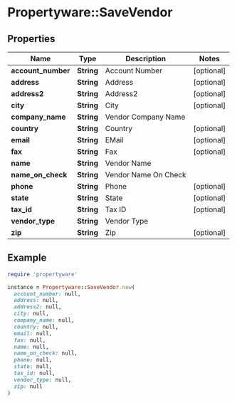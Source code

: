 # Propertyware::SaveVendor

## Properties

| Name | Type | Description | Notes |
| ---- | ---- | ----------- | ----- |
| **account_number** | **String** | Account Number | [optional] |
| **address** | **String** | Address | [optional] |
| **address2** | **String** | Address2 | [optional] |
| **city** | **String** | City | [optional] |
| **company_name** | **String** | Vendor Company Name |  |
| **country** | **String** | Country | [optional] |
| **email** | **String** | EMail | [optional] |
| **fax** | **String** | Fax | [optional] |
| **name** | **String** | Vendor Name |  |
| **name_on_check** | **String** | Vendor Name On Check |  |
| **phone** | **String** | Phone | [optional] |
| **state** | **String** | State | [optional] |
| **tax_id** | **String** | Tax ID | [optional] |
| **vendor_type** | **String** | Vendor Type |  |
| **zip** | **String** | Zip | [optional] |

## Example

```ruby
require 'propertyware'

instance = Propertyware::SaveVendor.new(
  account_number: null,
  address: null,
  address2: null,
  city: null,
  company_name: null,
  country: null,
  email: null,
  fax: null,
  name: null,
  name_on_check: null,
  phone: null,
  state: null,
  tax_id: null,
  vendor_type: null,
  zip: null
)
```

